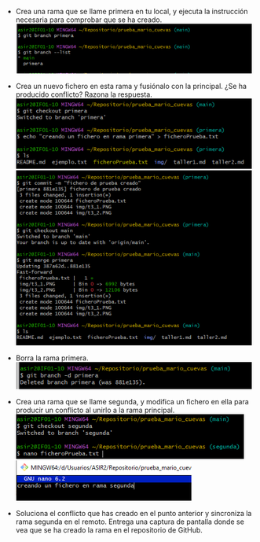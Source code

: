 * Crea una rama que se llame primera en tu local, y ejecuta la instrucción necesaria para comprobar que se ha creado.
![sdfsd](img/t3_1.PNG)
* Crea un nuevo fichero en esta rama y fusiónalo con la principal. ¿Se ha producido conflicto? Razona la respuesta.
![sdfsd](img/t3_2.PNG)
![sdfsd](img/t3_3.PNG)

* Borra la rama primera.
![sdfsd](img/t3_4.PNG)

* Crea una rama que se llame segunda, y modifica un fichero en ella para producir un conflicto al unirlo a la rama principal.
![sdfsd](img/t3_5.PNG)
![sdfsd](img/t3_6.PNG)
* Soluciona el conflicto que has creado en el punto anterior y sincroniza la rama segunda en el remoto. Entrega una captura de pantalla donde se vea que se ha creado la rama en el repositorio de GitHub.
